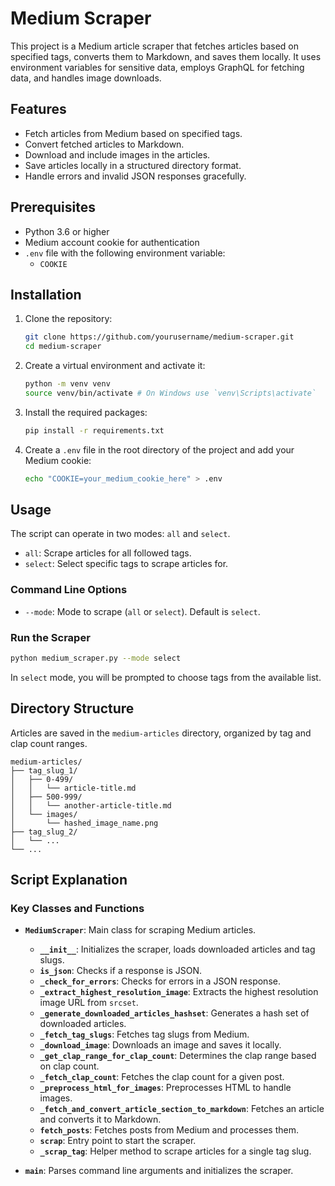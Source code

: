 # Medium Scraper

This project is a Medium article scraper that fetches articles based on specified tags, converts them to Markdown, and saves them locally. It uses environment variables for sensitive data, employs GraphQL for fetching data, and handles image downloads.

## Features

- Fetch articles from Medium based on specified tags.
- Convert fetched articles to Markdown.
- Download and include images in the articles.
- Save articles locally in a structured directory format.
- Handle errors and invalid JSON responses gracefully.

## Prerequisites

- Python 3.6 or higher
- Medium account cookie for authentication
- `.env` file with the following environment variable:
  - `COOKIE`

## Installation

1. Clone the repository:
    ```bash
    git clone https://github.com/yourusername/medium-scraper.git
    cd medium-scraper
    ```

2. Create a virtual environment and activate it:
    ```bash
    python -m venv venv
    source venv/bin/activate # On Windows use `venv\Scripts\activate`
    ```

3. Install the required packages:
    ```bash
    pip install -r requirements.txt
    ```

4. Create a `.env` file in the root directory of the project and add your Medium cookie:
    ```bash
    echo "COOKIE=your_medium_cookie_here" > .env
    ```

## Usage

The script can operate in two modes: `all` and `select`.

- `all`: Scrape articles for all followed tags.
- `select`: Select specific tags to scrape articles for.

### Command Line Options

- `--mode`: Mode to scrape (`all` or `select`). Default is `select`.

### Run the Scraper

```bash
python medium_scraper.py --mode select
```

In `select` mode, you will be prompted to choose tags from the available list.

## Directory Structure

Articles are saved in the `medium-articles` directory, organized by tag and clap count ranges.

```
medium-articles/
├── tag_slug_1/
│   ├── 0-499/
│   │   └── article-title.md
│   ├── 500-999/
│   │   └── another-article-title.md
│   └── images/
│       └── hashed_image_name.png
├── tag_slug_2/
│   └── ...
└── ...
```

## Script Explanation

### Key Classes and Functions

- **`MediumScraper`**: Main class for scraping Medium articles.
  - **`__init__`**: Initializes the scraper, loads downloaded articles and tag slugs.
  - **`is_json`**: Checks if a response is JSON.
  - **`_check_for_errors`**: Checks for errors in a JSON response.
  - **`_extract_highest_resolution_image`**: Extracts the highest resolution image URL from `srcset`.
  - **`_generate_downloaded_articles_hashset`**: Generates a hash set of downloaded articles.
  - **`_fetch_tag_slugs`**: Fetches tag slugs from Medium.
  - **`_download_image`**: Downloads an image and saves it locally.
  - **`_get_clap_range_for_clap_count`**: Determines the clap range based on clap count.
  - **`_fetch_clap_count`**: Fetches the clap count for a given post.
  - **`_preprocess_html_for_images`**: Preprocesses HTML to handle images.
  - **`_fetch_and_convert_article_section_to_markdown`**: Fetches an article and converts it to Markdown.
  - **`fetch_posts`**: Fetches posts from Medium and processes them.
  - **`scrap`**: Entry point to start the scraper.
  - **`_scrap_tag`**: Helper method to scrape articles for a single tag slug.

- **`main`**: Parses command line arguments and initializes the scraper.

